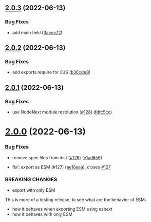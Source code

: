 ## [2.0.3](https://github.com/unional/color-map/compare/v2.0.2...v2.0.3) (2022-06-13)


### Bug Fixes

* add main field ([3acec72](https://github.com/unional/color-map/commit/3acec726b6a9bfe82cbe6553dec6ba53b659facb))

## [2.0.2](https://github.com/unional/color-map/compare/v2.0.1...v2.0.2) (2022-06-13)


### Bug Fixes

* add exports.require for CJS ([b36cde8](https://github.com/unional/color-map/commit/b36cde8cd75e4a00ef572b0b6a4badb2109a1a84))

## [2.0.1](https://github.com/unional/color-map/compare/v2.0.0...v2.0.1) (2022-06-13)


### Bug Fixes

* use NodeNext module resolution ([#128](https://github.com/unional/color-map/issues/128)) ([fdfc5cc](https://github.com/unional/color-map/commit/fdfc5ccfcc0025d1b2c3ccbe0138c3b491fc7037))

# [2.0.0](https://github.com/unional/color-map/compare/v1.1.4...v2.0.0) (2022-06-13)


### Bug Fixes

* remove spec files from dist ([#126](https://github.com/unional/color-map/issues/126)) ([e1ad859](https://github.com/unional/color-map/commit/e1ad859a38c91a450cd23f1b126ba9992de87c62))


* fix!: export as ESM (#127) ([ae16eaa](https://github.com/unional/color-map/commit/ae16eaa83629a5248143eee8a895a0edb15240c1)), closes [#127](https://github.com/unional/color-map/issues/127)


### BREAKING CHANGES

* export with only ESM

This is more of a testing release, to see what are the behavior of ESM:

- how it behaves when exporting ESM using esnext
- how it behaves with only ESM
